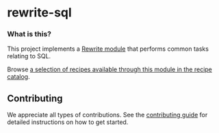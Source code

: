 # rewrite-sql

### What is this?

This project implements a [Rewrite module](https://github.com/openrewrite/rewrite) that performs common tasks relating to SQL.

Browse [a selection of recipes available through this module in the recipe catalog](https://docs.openrewrite.org/recipes/sql).

## Contributing

We appreciate all types of contributions. See the [contributing guide](https://github.com/openrewrite/.github/blob/main/CONTRIBUTING.md) for detailed instructions on how to get started.
